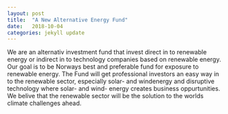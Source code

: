 ```yaml
---
layout: post
title:  "A New Alternative Energy Fund"
date:   2018-10-04
categories: jekyll update
---
```

We are an alternativ investment fund that invest direct in to renewable energy or indirect in to technology companies based on renewable energy. Our goal is to be Norways best and preferable fund for exposure to renewable energy. The Fund will get professional investors an easy way in to the renewable sector, especially solar- and windenergy and disruptive technology where solar- and wind- energy creates business oppurtunities. We belive that the renewable sector will be the solution to the worlds climate challenges ahead.
